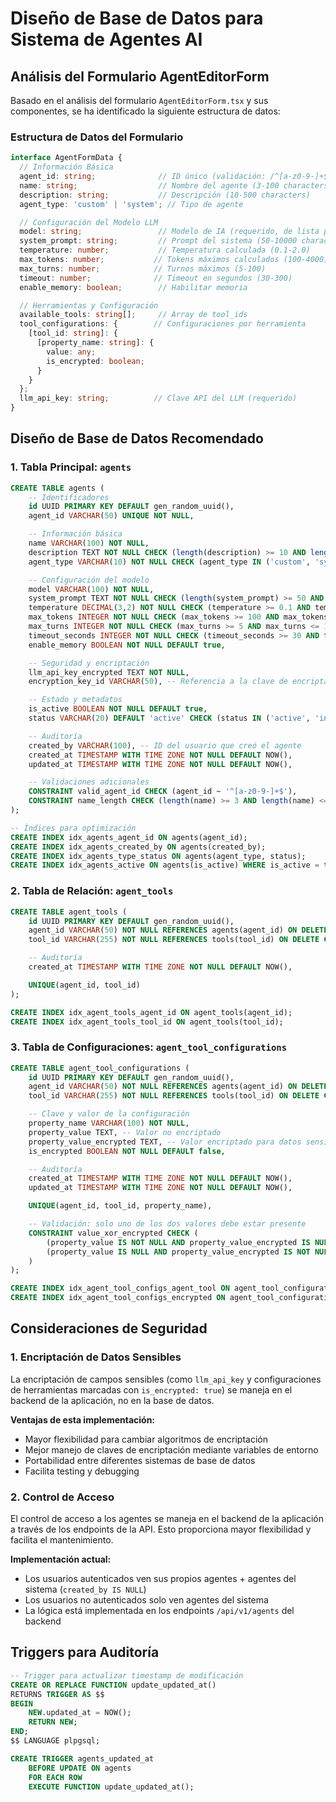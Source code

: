 # Diseño de Base de Datos para Sistema de Agentes AI

## Análisis del Formulario AgentEditorForm

Basado en el análisis del formulario `AgentEditorForm.tsx` y sus componentes, se ha identificado la siguiente estructura de datos:

### Estructura de Datos del Formulario

```typescript
interface AgentFormData {
  // Información Básica
  agent_id: string;              // ID único (validación: /^[a-z0-9-]+$/, 3-50 chars)
  name: string;                  // Nombre del agente (3-100 characters)
  description: string;           // Descripción (10-500 characters)
  agent_type: 'custom' | 'system'; // Tipo de agente

  // Configuración del Modelo LLM
  model: string;                 // Modelo de IA (requerido, de lista predefinida)
  system_prompt: string;         // Prompt del sistema (50-10000 characters)
  temperature: number;           // Temperatura calculada (0.1-2.0)
  max_tokens: number;           // Tokens máximos calculados (100-4000)
  max_turns: number;            // Turnos máximos (5-100)
  timeout: number;              // Timeout en segundos (30-300)
  enable_memory: boolean;        // Habilitar memoria

  // Herramientas y Configuración
  available_tools: string[];     // Array de tool_ids
  tool_configurations: {        // Configuraciones por herramienta
    [tool_id: string]: {
      [property_name: string]: {
        value: any;
        is_encrypted: boolean;
      }
    }
  };
  llm_api_key: string;          // Clave API del LLM (requerido)
}
```

## Diseño de Base de Datos Recomendado

### 1. Tabla Principal: `agents`

```sql
CREATE TABLE agents (
    -- Identificadores
    id UUID PRIMARY KEY DEFAULT gen_random_uuid(),
    agent_id VARCHAR(50) UNIQUE NOT NULL,

    -- Información básica
    name VARCHAR(100) NOT NULL,
    description TEXT NOT NULL CHECK (length(description) >= 10 AND length(description) <= 500),
    agent_type VARCHAR(10) NOT NULL CHECK (agent_type IN ('custom', 'system')),

    -- Configuración del modelo
    model VARCHAR(100) NOT NULL,
    system_prompt TEXT NOT NULL CHECK (length(system_prompt) >= 50 AND length(system_prompt) <= 10000),
    temperature DECIMAL(3,2) NOT NULL CHECK (temperature >= 0.1 AND temperature <= 2.0),
    max_tokens INTEGER NOT NULL CHECK (max_tokens >= 100 AND max_tokens <= 4000),
    max_turns INTEGER NOT NULL CHECK (max_turns >= 5 AND max_turns <= 100),
    timeout_seconds INTEGER NOT NULL CHECK (timeout_seconds >= 30 AND timeout_seconds <= 300),
    enable_memory BOOLEAN NOT NULL DEFAULT true,

    -- Seguridad y encriptación
    llm_api_key_encrypted TEXT NOT NULL,
    encryption_key_id VARCHAR(50), -- Referencia a la clave de encriptación usada

    -- Estado y metadatos
    is_active BOOLEAN NOT NULL DEFAULT true,
    status VARCHAR(20) DEFAULT 'active' CHECK (status IN ('active', 'inactive', 'error')),

    -- Auditoría
    created_by VARCHAR(100), -- ID del usuario que creó el agente
    created_at TIMESTAMP WITH TIME ZONE NOT NULL DEFAULT NOW(),
    updated_at TIMESTAMP WITH TIME ZONE NOT NULL DEFAULT NOW(),

    -- Validaciones adicionales
    CONSTRAINT valid_agent_id CHECK (agent_id ~ '^[a-z0-9-]+$'),
    CONSTRAINT name_length CHECK (length(name) >= 3 AND length(name) <= 100)
);

-- Índices para optimización
CREATE INDEX idx_agents_agent_id ON agents(agent_id);
CREATE INDEX idx_agents_created_by ON agents(created_by);
CREATE INDEX idx_agents_type_status ON agents(agent_type, status);
CREATE INDEX idx_agents_active ON agents(is_active) WHERE is_active = true;
```

### 2. Tabla de Relación: `agent_tools`

```sql
CREATE TABLE agent_tools (
    id UUID PRIMARY KEY DEFAULT gen_random_uuid(),
    agent_id VARCHAR(50) NOT NULL REFERENCES agents(agent_id) ON DELETE CASCADE,
    tool_id VARCHAR(255) NOT NULL REFERENCES tools(tool_id) ON DELETE CASCADE,

    -- Auditoría
    created_at TIMESTAMP WITH TIME ZONE NOT NULL DEFAULT NOW(),

    UNIQUE(agent_id, tool_id)
);

CREATE INDEX idx_agent_tools_agent_id ON agent_tools(agent_id);
CREATE INDEX idx_agent_tools_tool_id ON agent_tools(tool_id);
```

### 3. Tabla de Configuraciones: `agent_tool_configurations`

```sql
CREATE TABLE agent_tool_configurations (
    id UUID PRIMARY KEY DEFAULT gen_random_uuid(),
    agent_id VARCHAR(50) NOT NULL REFERENCES agents(agent_id) ON DELETE CASCADE,
    tool_id VARCHAR(255) NOT NULL REFERENCES tools(tool_id) ON DELETE CASCADE,

    -- Clave y valor de la configuración
    property_name VARCHAR(100) NOT NULL,
    property_value TEXT, -- Valor no encriptado
    property_value_encrypted TEXT, -- Valor encriptado para datos sensibles
    is_encrypted BOOLEAN NOT NULL DEFAULT false,

    -- Auditoría
    created_at TIMESTAMP WITH TIME ZONE NOT NULL DEFAULT NOW(),
    updated_at TIMESTAMP WITH TIME ZONE NOT NULL DEFAULT NOW(),

    UNIQUE(agent_id, tool_id, property_name),

    -- Validación: solo uno de los dos valores debe estar presente
    CONSTRAINT value_xor_encrypted CHECK (
        (property_value IS NOT NULL AND property_value_encrypted IS NULL AND is_encrypted = false) OR
        (property_value IS NULL AND property_value_encrypted IS NOT NULL AND is_encrypted = true)
    )
);

CREATE INDEX idx_agent_tool_configs_agent_tool ON agent_tool_configurations(agent_id, tool_id);
CREATE INDEX idx_agent_tool_configs_encrypted ON agent_tool_configurations(is_encrypted) WHERE is_encrypted = true;
```


## Consideraciones de Seguridad

### 1. Encriptación de Datos Sensibles

La encriptación de campos sensibles (como `llm_api_key` y configuraciones de herramientas marcadas con `is_encrypted: true`) se maneja en el backend de la aplicación, no en la base de datos.

**Ventajas de esta implementación:**
- Mayor flexibilidad para cambiar algoritmos de encriptación
- Mejor manejo de claves de encriptación mediante variables de entorno
- Portabilidad entre diferentes sistemas de base de datos
- Facilita testing y debugging

### 2. Control de Acceso

El control de acceso a los agentes se maneja en el backend de la aplicación a través de los endpoints de la API. Esto proporciona mayor flexibilidad y facilita el mantenimiento.

**Implementación actual:**
- Los usuarios autenticados ven sus propios agentes + agentes del sistema (`created_by IS NULL`)
- Los usuarios no autenticados solo ven agentes del sistema
- La lógica está implementada en los endpoints `/api/v1/agents` del backend

## Triggers para Auditoría

```sql
-- Trigger para actualizar timestamp de modificación
CREATE OR REPLACE FUNCTION update_updated_at()
RETURNS TRIGGER AS $$
BEGIN
    NEW.updated_at = NOW();
    RETURN NEW;
END;
$$ LANGUAGE plpgsql;

CREATE TRIGGER agents_updated_at
    BEFORE UPDATE ON agents
    FOR EACH ROW
    EXECUTE FUNCTION update_updated_at();

```